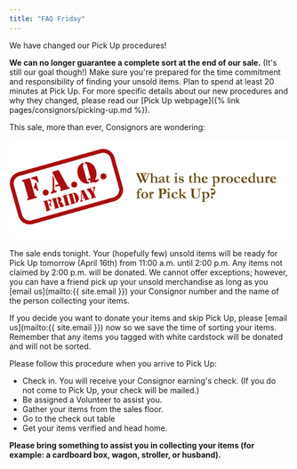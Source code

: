 ```yaml
---
title: "FAQ Friday"
---
```


We have changed our Pick Up procedures!

**We can no longer guarantee a complete sort at the end of our sale.** (It's still our goal though!) Make sure you're prepared for the time commitment and responsibility of finding your unsold items. Plan to spend at least 20 minutes at Pick Up. For more specific details about our new procedures and why they changed, please read our [Pick Up webpage]({% link pages/consignors/picking-up.md %}).

This sale, more than ever, Consignors are wondering:

![](/img/blog/FAQ_Fridays-pick-up.png)

The sale ends tonight. Your (hopefully few) unsold items will be ready for Pick Up tomorrow (April 16th) from 11:00 a.m. until 2:00 p.m. Any items not claimed by 2:00 p.m. will be donated. We cannot offer exceptions; however, you can have a friend pick up your unsold merchandise as long as you [email us](mailto:{{ site.email }}) your Consignor number and the name of the person collecting your items.

If you decide you want to donate your items and skip Pick Up, please [email us](mailto:{{ site.email }}) now so we save the time of sorting your items. Remember that any items you tagged with white cardstock will be donated and will not be sorted.

Please follow this procedure when you arrive to Pick Up:

* Check in. You will receive your Consignor earning's check. (If you do not come to Pick Up, your check will be mailed.)
* Be assigned a Volunteer to assist you.
* Gather your items from the sales floor.
* Go to the check out table
* Get your items verified and head home.

**Please bring something to assist you in collecting your items (for example: a cardboard box, wagon, stroller, or husband).**
